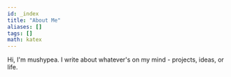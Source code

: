 ```yaml
---
id: _index
title: "About Me"
aliases: []
tags: []
math: katex
---
```


Hi, I'm mushypea. I write about whatever's on my mind - projects, ideas, or life.

